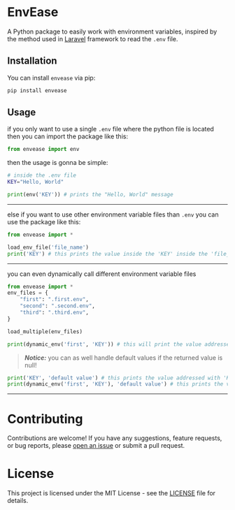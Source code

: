 # EnvEase
A Python package to easily work with environment variables, inspired by the method used in [Laravel](https://github.com/laravel/laravel) framework to read the `.env` file.

## Installation
You can install `envease` via pip:
```bash
pip install envease
```

## Usage
if you only want to use a single `.env` file where the python file is located then you can import the package like this:
```py
from envease import env
```
then the usage is gonna be simple:
```bash
# inside the .env file
KEY="Hello, World"
```
```py
print(env('KEY')) # prints the "Hello, World" message
```
---
else if you want to use other environment variable files than `.env` you can use the package like this:
```py
from envease import *

load_env_file('file_name')
print('KEY') # this prints the value inside the 'KEY' inside the 'file_name' file
```
---
you can even dynamically call different environment variable files
```py
from envease import *
env_files = {
    "first": ".first.env",
    "second": ".second.env",
    "third": ".third.env",
}

load_multiple(env_files)

print(dynamic_env('first', 'KEY')) # this will print the value addressed with 'KEY' inside the .first.env file
```
> ***Notice:*** you can as well handle default values if the returned value is null!
```py
print('KEY', 'default value') # this prints the value addressed with 'KEY' inside the environment variables. if it was null it will print 'default value' as a string
print(dynamic_env('first', 'KEY'), 'default value') # this prints the value addressed with 'KEY' inside the environment variables addressed with 'first' key in the dictionary. if it was null it will print 'default value' as a string
```

---

# Contributing
Contributions are welcome! If you have any suggestions, feature requests, or bug reports, please [open an issue](https://github.com/Persian-Immortal/envease/issues/new
) or submit a pull request.

# License
This project is licensed under the MIT License - see the [LICENSE](LICENSE) file for details.
